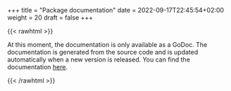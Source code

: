 +++
title = "Package documentation"
date = 2022-09-17T22:45:54+02:00
weight = 20
draft = false
+++

{{< rawhtml >}}
<div>
    <p>
        At this moment, the documentation is only available as a GoDoc. The documentation is generated from the source code and is updated automatically when a new version is released.
        You can find the documentation <a href="https://pkg.go.dev/github.com/5GCoreNet/5GCoreNetSDK">here</a>.
    </p>
</div>
{{< /rawhtml >}}